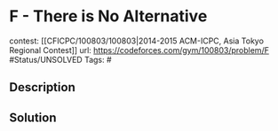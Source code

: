 # F - There is No Alternative

contest: [[CFICPC/100803/100803|2014-2015 ACM-ICPC, Asia Tokyo Regional Contest]]
url: https://codeforces.com/gym/100803/problem/F
#Status/UNSOLVED
Tags: #

## Description

## Solution

